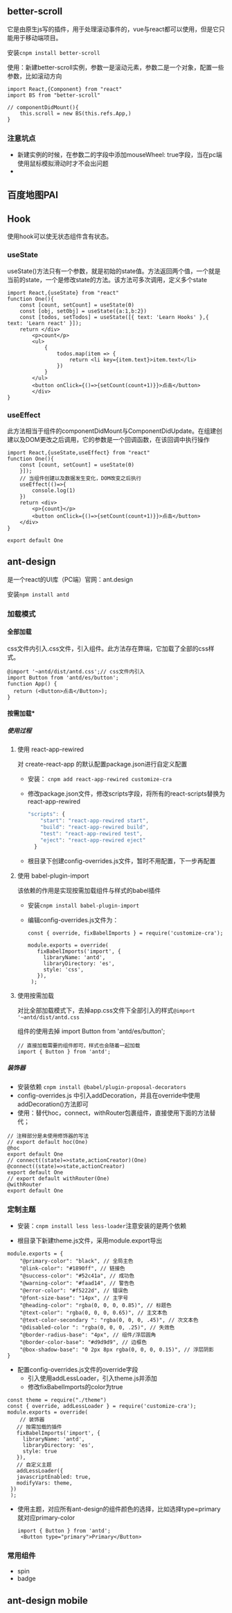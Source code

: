 ## better-scroll

它是由原生js写的插件，用于处理滚动事件的，vue与react都可以使用，但是它只能用于移动端项目。

安装`cnpm install better-scroll`

使用：新建better-scroll实例，参数一是滚动元素，参数二是一个对象，配置一些参数，比如滚动方向

~~~
import React,{Component} from "react"
import BS from "better-scroll"

// componentDidMount(){
	this.scroll = new BS(this.refs.App,)
}
~~~

### 注意坑点

* 新建实例的时候，在参数二的字段中添加mouseWheel: true字段，当在pc端使用鼠标模拟滑动时才不会出问题
* 

## 百度地图PAI

## Hook

使用hook可以使无状态组件含有状态。

### useState

useState()方法只有一个参数，就是初始的state值。方法返回两个值，一个就是当前的state，一个是修改state的方法。该方法可多次调用，定义多个state

~~~react
import React,{useState} from "react"
function One(){
	const [count, setCount] = useState(0)
    const [obj, setObj] = useState({a:1,b:2})
    const [todos, setTodos] = useState([{ text: 'Learn Hooks' },{ text: 'Learn react' }]);
    return </div>
        <p>count</p>
    	<ul>
			{
				todos.map(item => {
					return <li key={item.text}>item.text</li>
				})
			}
		</ul>
    	<button onClick={()=>{setCount(count+1)}}>点击</button>
        </div>
}
~~~

### useEffect

此方法相当于组件的componentDidMount与ComponentDidUpdate。在组建创建以及DOM更改之后调用，它的参数是一个回调函数，在该回调中执行操作

~~~react
import React,{useState,useEffect} from "react"
function One(){
	const [count, setCount] = useState(0)
	}]);
	// 当组件创建以及数据发生变化，DOM改变之后执行
    useEffect(()=>{
    	console.log(1)
    })
	return <div>
		<p>{count}</p>
		<button onClick={()=>{setCount(count+1)}}>点击</button>
	</div>
}

export default One
~~~

## ant-design

是一个react的UI库（PC端）官网：ant.design

安装`npm install antd`

### 加载模式

#### 全部加载

css文件内引入.css文件，引入组件。此方法存在弊端，它加载了全部的css样式。

~~~react
@import '~antd/dist/antd.css';// css文件内引入
import Button from 'antd/es/button';
function App() {
  return (<Button>点击</Button>);
}
~~~

#### 按需加载*

##### 使用过程

1. 使用 react-app-rewired

   对 create-react-app 的默认配置package.json进行自定义配置

   * 安装： `cnpm add react-app-rewired customize-cra`

   * 修改package.json文件，修改scripts字段，将所有的react-scripts替换为react-app-rewired

     ~~~js
     "scripts": {
         "start": "react-app-rewired start",
         "build": "react-app-rewired build",
         "test": "react-app-rewired test",
         "eject": "react-app-rewired eject"
       }
     ~~~

   * 根目录下创建config-overrides.js文件，暂时不用配置，下一步再配置

2. 使用 babel-plugin-import

   该依赖的作用是实现按需加载组件与样式的babel插件

   * 安装`cnpm install babel-plugin-import`

   * 编辑config-overrides.js文件为：

     ~~~react
     const { override, fixBabelImports } = require('customize-cra');
     
     module.exports = override(
        fixBabelImports('import', {
          libraryName: 'antd',
          libraryDirectory: 'es',
          style: 'css',
        }),
      );
     ~~~

3. 使用按需加载

   对比全部加载模式下，去掉app.css文件下全部引入的样式`@import '~antd/dist/antd.css`

   组件的使用去掉 import Button from 'antd/es/button';

   ~~~react
   // 直接加载需要的组件即可，样式也会随着一起加载
   import { Button } from 'antd';
   ~~~

##### 装饰器

* 安装依赖  `cnpm install @babel/plugin-proposal-decorators`
* config-overrides.js  中引入addDecoration，并且在override中使用addDecoration()方法即可
* 使用：替代hoc，connect，withRouter包裹组件，直接使用下面的方法替代；

~~~react
// 注释部分是未使用修饰器的写法
// export default hoc(One)
@hoc
export default One
// connect((state)=>state,actionCreator)(One)
@connect((state)=>state,actionCreator)
export default One
// export default withRouter(One)
@withRouter
export default One
~~~

### 定制主题

* 安装：`cnpm install less less-loader`注意安装的是两个依赖

* 根目录下新建theme.js文件，采用module.export导出

~~~
module.exports = {
	"@primary-color": "black", // 全局主色
	"@link-color": "#1890ff", // 链接色
	"@success-color": "#52c41a", // 成功色
	"@warning-color": "#faad14", // 警告色
	"@error-color": "#f5222d", // 错误色
	"@font-size-base": "14px", // 主字号
	"@heading-color": "rgba(0, 0, 0, 0.85)", // 标题色
	"@text-color": "rgba(0, 0, 0, 0.65)", // 主文本色
	"@text-color-secondary ": "rgba(0, 0, 0, .45)", // 次文本色
	"@disabled-color ": "rgba(0, 0, 0, .25)", // 失效色
	"@border-radius-base": "4px", // 组件/浮层圆角
	"@border-color-base": "#d9d9d9", // 边框色
	"@box-shadow-base": "0 2px 8px rgba(0, 0, 0, 0.15)", // 浮层阴影
}
~~~

* 配置config-overrides.js文件的override字段
  * 引入使用addLessLoader，引入theme.js并添加
  * 修改fixBabelImports的color为true

~~~react
const theme = require("./theme")
const { override, addLessLoader } = require('customize-cra');
module.exports = override(
	// 装饰器
   // 按需加载的插件
   fixBabelImports('import', {
     libraryName: 'antd',
     libraryDirectory: 'es',
     style: true
   }),
   // 自定义主题
   addLessLoader({
   javascriptEnabled: true,
   modifyVars: theme,
 })
 );

~~~

* 使用主题，对应所有ant-design的组件颜色的选择，比如选择type=primary就对应primary-color

  ~~~
  import { Button } from 'antd';
   <Button type="primary">Primary</Button>
  ~~~

  

### 常用组件

- spin 
- badge



## ant-design  mobile

